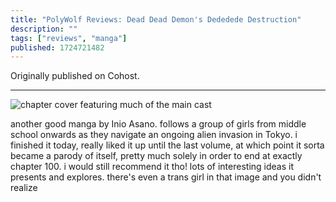 ```yaml
---
title: "PolyWolf Reviews: Dead Dead Demon's Dededede Destruction"
description: ""
tags: ["reviews", "manga"]
published: 1724721482
---
```


Originally published on Cohost.

---

![chapter cover featuring much of the main cast](https://static.wolfgirl.dev/5d1c7161-90d0-4ecc-a9d4-6aee2e2c744b/IMG_0185.jpeg)

another good manga by Inio Asano. follows a group of girls from middle school onwards as they navigate an ongoing alien invasion in Tokyo. i finished it today, really liked it up until the last volume, at which point it sorta became a parody of itself, pretty much solely in order to end at exactly chapter 100. i would still recommend it tho! lots of interesting ideas it presents and explores. there's even a trans girl in that image and you didn't realize
